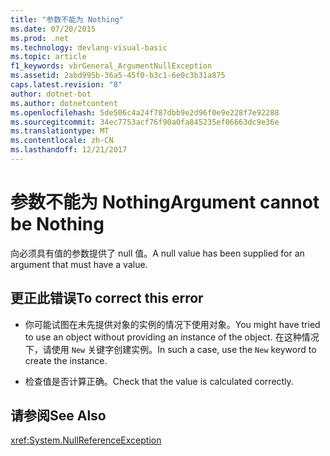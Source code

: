 ```yaml
---
title: "参数不能为 Nothing"
ms.date: 07/20/2015
ms.prod: .net
ms.technology: devlang-visual-basic
ms.topic: article
f1_keywords: vbrGeneral_ArgumentNullException
ms.assetid: 2abd995b-36a5-45f0-b3c1-6e0c3b31a875
caps.latest.revision: "8"
author: dotnet-bot
ms.author: dotnetcontent
ms.openlocfilehash: 5de506c4a24f787dbb9e2d96f0e9e228f7e92288
ms.sourcegitcommit: 34ec7753acf76f90a0fa845235ef06663dc9e36e
ms.translationtype: MT
ms.contentlocale: zh-CN
ms.lasthandoff: 12/21/2017
---
```

# <a name="argument-cannot-be-nothing"></a><span data-ttu-id="6c334-102">参数不能为 Nothing</span><span class="sxs-lookup"><span data-stu-id="6c334-102">Argument cannot be Nothing</span></span>
<span data-ttu-id="6c334-103">向必须具有值的参数提供了 null 值。</span><span class="sxs-lookup"><span data-stu-id="6c334-103">A null value has been supplied for an argument that must have a value.</span></span>  
  
## <a name="to-correct-this-error"></a><span data-ttu-id="6c334-104">更正此错误</span><span class="sxs-lookup"><span data-stu-id="6c334-104">To correct this error</span></span>  
  
-   <span data-ttu-id="6c334-105">你可能试图在未先提供对象的实例的情况下使用对象。</span><span class="sxs-lookup"><span data-stu-id="6c334-105">You might have tried to use an object without providing an instance of the object.</span></span> <span data-ttu-id="6c334-106">在这种情况下，请使用 `New` 关键字创建实例。</span><span class="sxs-lookup"><span data-stu-id="6c334-106">In such a case, use the `New` keyword to create the instance.</span></span>  
  
-   <span data-ttu-id="6c334-107">检查值是否计算正确。</span><span class="sxs-lookup"><span data-stu-id="6c334-107">Check that the value is calculated correctly.</span></span>  
  
## <a name="see-also"></a><span data-ttu-id="6c334-108">请参阅</span><span class="sxs-lookup"><span data-stu-id="6c334-108">See Also</span></span>  
 <xref:System.NullReferenceException>
